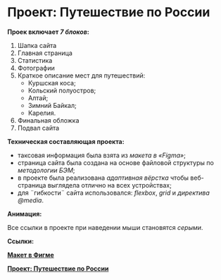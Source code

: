# Проект: Путешествие по России

**Проек включает *7 блоков*:**
1. Шапка сайта
2. Главная страница
3. Статистика
4. Фотографии
5. Краткое описание мест для путешествий:
   - Куршская коса;
   - Кольский полуостров;
   - Алтай;
   - Зимний Байкал;
   - Карелия.
6. Финальная обложка
7. Подвал сайта

**Техническая составляющая проекта:**

* таксовая информация была взята из *макета в «Figma»*; 
* cтраница сайта была создана на основе файловой структуры по *методологии БЭМ*;
* в проекте была реализована *адаптивная вёрстка* чтобы веб-страница выглядела отлично на всех устройствах;
* для ¨гибкости¨ сайта использовался: *flexbox*, *grid* и *директива @media*.

**Анимация:**

Все ссылки в проекте при наведении мыши становятся *серыми*.

**Ссылки:**

 **[Макет в Фигме](https://www.figma.com/file/5S2WSbEFL6awjVWJ0NWL8Q/Sprint-3_-Russia-_-desktop-mobile?node-id=28503%3A0)**

**[Проект: Путешествие по России](https://github.com/NadezdaPL/russian-travel)**